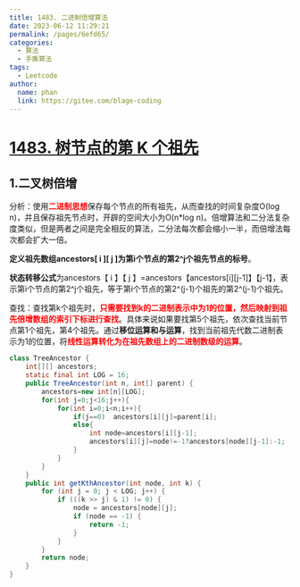 ```yaml
---
title: 1483. 二进制倍增算法
date: 2023-06-12 11:29:21
permalink: /pages/6efd65/
categories:
  - 算法
  - 手撕算法
tags:
  - Leetcode
author: 
  name: phan
  link: https://gitee.com/blage-coding
---
```

# [1483. 树节点的第 K 个祖先](https://leetcode.cn/problems/kth-ancestor-of-a-tree-node/)

## 1.二叉树倍增

分析：使用<font color="red">**二进制思想**</font>保存每个节点的所有祖先，从而查找的时间复杂度O(log n)，并且保存祖先节点时，开辟的空间大小为O(n*log n)。倍增算法和二分法复杂度类似，但是两者之间是完全相反的算法，二分法每次都会缩小一半，而倍增法每次都会扩大一倍。

**定义祖先数组ancestors\[ i \]\[ j \]为第i个节点的第2^j个祖先节点的标号**。

**状态转移公式**为ancestors【 i 】【 j 】=ancestors【ancestors\[i\]\[j-1\]】【j-1】，表示第i个节点的第2\^j个祖先，等于第i个节点的第2\^(j-1)个祖先的第2\^(j-1)个祖先。

查找：查找第k个祖先时，<font color="red">**只需要找到k的二进制表示中为1的位置，然后映射到祖先倍增数组的索引下标进行查找**</font>。具体来说如果要找第5个祖先，依次查找当前节点第1个祖先，第4个祖先。通过**移位运算和与运算**，找到当前祖先代数二进制表示为1的位置，将<font color="red">**线性运算转化为在祖先数组上的二进制数级的运算**</font>。

```java
class TreeAncestor {
    int[][] ancestors;
    static final int LOG = 16;
    public TreeAncestor(int n, int[] parent) {
        ancestors=new int[n][LOG];
        for(int j=0;j<16;j++){
            for(int i=0;i<n;i++){
                if(j==0)  ancestors[i][j]=parent[i];
                else{
                    int node=ancestors[i][j-1];
                    ancestors[i][j]=node!=-1?ancestors[node][j-1]:-1;
                }
            }
        }
    }
    public int getKthAncestor(int node, int k) {
        for (int j = 0; j < LOG; j++) {
            if (((k >> j) & 1) != 0) {
                node = ancestors[node][j];
                if (node == -1) {
                    return -1;
                }
            }
        }
        return node;
    }
}
```

